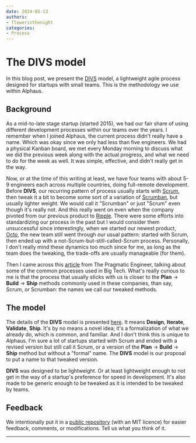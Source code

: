 ```yaml
---
date: 2024-05-13
authors:
- flowerinthenight
categories:
- Process
---
```


# The DIVS model

In this blog post, we present the [DIVS](https://github.com/divs-org/divs-model/) model, a lightweight agile process designed for startups with small teams. This is the methodology we use within Alphaus.

<!-- more -->

## Background

As a mid-to-late stage startup (started 2015), we had our fair share of using different development processes within our teams over the years. I remember when I joined Alphaus, the current process didn't really have a name. Which was okay since we only had less than five engineers. We had a physical Kanban board, we met every Monday morning to discuss what we did the previous week along with the actual progress, and what we need to do for the week as well. It was simple, effective, and didn't really get in the way.

Now, or at the time of this writing at least, we have four teams with about 5-9 engineers each across multiple countries, doing full-remote development. Before **DIVS**, our recurring pattern of process usually starts with [Scrum](https://www.scrum.org/resources/what-scrum-module), then tweak it a bit to become some sort of a variation of [Scrumban](https://www.agilealliance.org/scrumban/), but usually lighter weight. We would call it "Scrumban" or just "Scrum" even though it's really not. And this really went on even when the company pivoted from our previous product to [Ripple](https://www.alphaus.cloud/ripple). There were some efforts into standardizing our process in the past but I would consider them unsuccessful since interestingly, when we started our newest product, [Octo](https://www.alphaus.cloud/octo), the new team still went through our usual pattern: started with Scrum, then ended up with a not-Scrum-but-still-called-Scrum process. Personally, I don't really mind these dynamics too much since for me, as long as the team does the tweaking, the trade-offs are usually manageable (for them).

Then I came across this [article](https://blog.pragmaticengineer.com/project-management-at-big-tech/) from The Pragmatic Engineer, talking about some of the common processes used in Big Tech. What's really curious to me is that the process that usually sticks with us is closer to the **Plan** -> **Build** -> **Ship** methods commonly used in these companies, than say, Scrum, or Scrumban: the names we call our tweaked methods.

## The model

The details of the **DIVS** model is presented [here](https://github.com/divs-org/divs-model/). It means **Design**, **Iterate**, **Validate**, **Ship**. It's by no means a novel idea; it's a formalization of what we already do, which is common, and familiar. And I don't think this is unique to Alphaus. I'm sure a lot of startups started with Scrum and ended with a revised version but still call it Scrum, or a version of the **Plan** -> **Build** -> **Ship** method but without a "formal" name. The **DIVS** model is our proposal to put a name to that tweaked version.

**DIVS** was designed to be lightweight. Or at least lightweight enough to not get in the way of a startup's preference for speed in development. It's also made to be generic enough to be tweaked as it is intended to be tweaked by teams.

## Feedback

We intentionally put it in a [public repository](https://github.com/divs-org/divs-model/) (with an MIT licence) for easier feedback, comments, or modifications. Tell us what you think of it.

---
